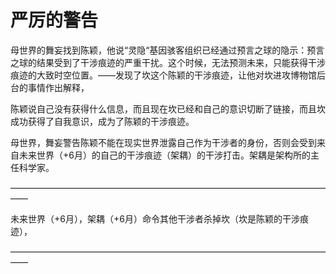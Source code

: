 # 严厉的警告

母世界的舞妄找到陈颖，他说“灵隐“基因骇客组织已经通过预言之球的隐示：预言之球的结果受到了干涉痕迹的严重干扰。这个时候，无法预测未来，只能获得干涉痕迹的大致时空位置。——发现了坎这个陈颖的干涉痕迹，让他对坎进攻博物馆后台的事情作出解释，

陈颖说自己没有获得什么信息，而且现在坎已经和自己的意识切断了链接，而且坎成功获得了自我意识，成为了陈颖的干涉痕迹。

母世界，舞妄警告陈颖不能在现实世界泄露自己作为干涉者的身份，否则会受到来自未来世界（+6月）的自己的干涉痕迹（架耦）的干涉打击。架耦是架构所的主任科学家。

——————————————————————————————————————

未来世界（+6月），架耦（+6月）命令其他干涉者杀掉坎（坎是陈颖的干涉痕迹），

——————————————————————————————————————



